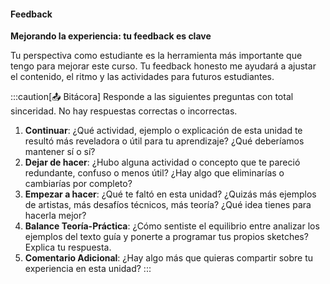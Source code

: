 #### Feedback

**Mejorando la experiencia: tu feedback es clave**

Tu perspectiva como estudiante es la herramienta más importante que tengo para mejorar este curso. Tu feedback honesto me ayudará a ajustar el contenido, el ritmo y las actividades para futuros estudiantes.

:::caution[📤 Bitácora]
Responde a las siguientes preguntas con total sinceridad. No hay respuestas correctas o incorrectas.

1.  **Continuar**: ¿Qué actividad, ejemplo o explicación de esta unidad te resultó más reveladora o útil para tu aprendizaje? ¿Qué deberíamos mantener sí o sí?
2.  **Dejar de hacer**: ¿Hubo alguna actividad o concepto que te pareció redundante, confuso o menos útil? ¿Hay algo que eliminarías o cambiarías por completo?
3.  **Empezar a hacer**: ¿Qué te faltó en esta unidad? ¿Quizás más ejemplos de artistas, más desafíos técnicos, más teoría? ¿Qué idea tienes para hacerla mejor?
4.  **Balance Teoría-Práctica**: ¿Cómo sentiste el equilibrio entre analizar los ejemplos del texto guía y ponerte a programar tus propios sketches? Explica tu respuesta.
5.  **Comentario Adicional**: ¿Hay algo más que quieras compartir sobre tu experiencia en esta unidad?
:::
